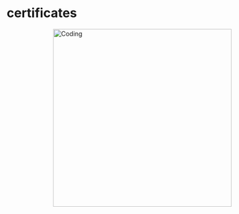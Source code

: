 # certificates

<img align="right" alt="Coding" width="400" src="https://drive.google.com/file/d/1lvHCO6LUDGwHV_f416VPwPpQZ_BLurmR/view?usp=sharing">
